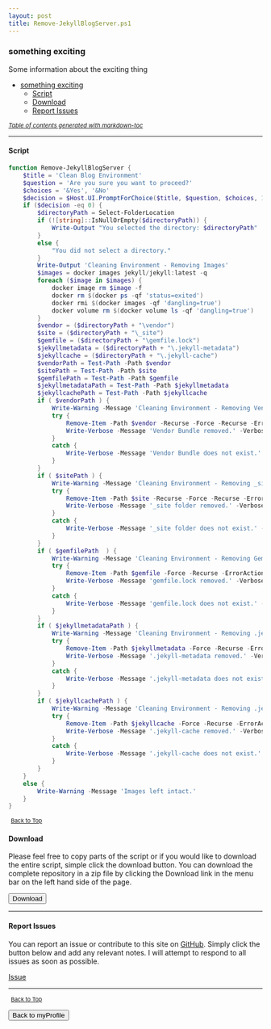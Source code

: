 ```yaml
---
layout: post
title: Remove-JekyllBlogServer.ps1
---
```


### something exciting

Some information about the exciting thing

- [something exciting](#something-exciting)
  - [Script](#script)
  - [Download](#download)
  - [Report Issues](#report-issues)

<small><i><a href='http://ecotrust-canada.github.io/markdown-toc/'>Table of contents generated with markdown-toc</a></i></small>

---

#### Script

```powershell
function Remove-JekyllBlogServer {
	$title = 'Clean Blog Environment'
	$question = 'Are you sure you want to proceed?'
	$choices = '&Yes', '&No'
	$decision = $Host.UI.PromptForChoice($title, $question, $choices, 1)
	if ($decision -eq 0) {
		$directoryPath = Select-FolderLocation
		if (![string]::IsNullOrEmpty($directoryPath)) {
			Write-Output "You selected the directory: $directoryPath"
		}
		else {
			"You did not select a directory."
		}
		Write-Output 'Cleaning Environment - Removing Images'
		$images = docker images jekyll/jekyll:latest -q
		foreach ($image in $images) {
			docker image rm $image -f
			docker rm $(docker ps -qf 'status=exited')
			docker rmi $(docker images -qf 'dangling=true')
			docker volume rm $(docker volume ls -qf 'dangling=true')
		}
		$vendor = ($directoryPath + "\vendor")
		$site = ($directoryPath + "\_site")
		$gemfile = ($directoryPath + "\gemfile.lock")
		$jekyllmetadata = ($directoryPath + "\.jekyll-metadata")
		$jekyllcache = ($directoryPath + "\.jekyll-cache")
		$vendorPath = Test-Path -Path $vendor
		$sitePath = Test-Path -Path $site
		$gemfilePath = Test-Path -Path $gemfile
		$jekyllmetadataPath = Test-Path -Path $jekyllmetadata
		$jekyllcachePath = Test-Path -Path $jekyllcache
		if ( $vendorPath ) {
			Write-Warning -Message 'Cleaning Environment - Removing Vendor Bundle'
			try {
				Remove-Item -Path $vendor -Recurse -Force -Recurse -ErrorAction Stop
				Write-Verbose -Message 'Vendor Bundle removed.' -Verbose
			}
			catch {
				Write-Verbose -Message 'Vendor Bundle does not exist.' -Verbose
			}
		}
		if ( $sitePath ) {
			Write-Warning -Message 'Cleaning Environment - Removing _site Folder'
			try {
				Remove-Item -Path $site -Recurse -Force -Recurse -ErrorAction Stop
				Write-Verbose -Message '_site folder removed.' -Verbose
			}
			catch {
				Write-Verbose -Message '_site folder does not exist.' -Verbose
			}
		}
		if ( $gemfilePath  ) {
			Write-Warning -Message 'Cleaning Environment - Removing Gemfile.lock File'
			try {
				Remove-Item -Path $gemfile -Force -Recurse -ErrorAction Stop
				Write-Verbose -Message 'gemfile.lock removed.' -Verbose
			}
			catch {
				Write-Verbose -Message 'gemfile.lock does not exist.' -Verbose
			}
		}
		if ( $jekyllmetadataPath ) {
			Write-Warning -Message 'Cleaning Environment - Removing .jekyll-metadata File'
			try {
				Remove-Item -Path $jekyllmetadata -Force -Recurse -ErrorAction Stop
				Write-Verbose -Message '.jekyll-metadata removed.' -Verbose
			}
			catch {
				Write-Verbose -Message '.jekyll-metadata does not exist.' -Verbose
			}
		}
		if ( $jekyllcachePath ) {
			Write-Warning -Message 'Cleaning Environment - Removing .jekyll-cache File'
			try {
				Remove-Item -Path $jekyllcache -Force -Recurse -ErrorAction Stop
				Write-Verbose -Message '.jekyll-cache removed.' -Verbose
			}
			catch {
				Write-Verbose -Message '.jekyll-cache does not exist.' -Verbose
			}
		}
	}
	else {
		Write-Warning -Message 'Images left intact.'
	}
}
```

<span style="font-size:11px;"><a href="#"><i class="fas fa-caret-up" aria-hidden="true" style="color: white; margin-right:5px;"></i>Back to Top</a></span>

#### Download

Please feel free to copy parts of the script or if you would like to download the entire script, simple click the download button. You can download the complete repository in a zip file by clicking the Download link in the menu bar on the left hand side of the page.

<button class="btn" type="submit" onclick="window.open('/PowerShell/functions/myProfile/Remove-JekyllBlogServer.ps1')">
    <i class="fa fa-cloud-download-alt">
    </i>
        Download
</button>

---

#### Report Issues

You can report an issue or contribute to this site on <a href="https://github.com/BanterBoy/scripts-blog/issues">GitHub</a>. Simply click the button below and add any relevant notes. I will attempt to respond to all issues as soon as possible.

<!-- Place this tag where you want the button to render. -->

<a class="github-button" href="https://github.com/BanterBoy/scripts-blog/issues/new?title=Remove-JekyllBlogServer.ps1&body=There is a problem with this function. Please find details below." data-show-count="true" aria-label="Issue BanterBoy/scripts-blog on GitHub">Issue</a>

---

<span style="font-size:11px;"><a href="#"><i class="fas fa-caret-up" aria-hidden="true" style="color: white; margin-right:5px;"></i>Back to Top</a></span>

<a href="/menu/_pages/myProfile.html">
    <button class="btn">
        <i class='fas fa-reply'>
        </i>
            Back to myProfile
    </button>
</a>

[1]: http://ecotrust-canada.github.io/markdown-toc
[2]: https://github.com/googlearchive/code-prettify
